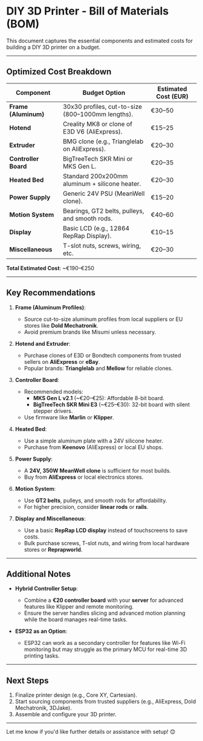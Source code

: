 # DIY 3D Printer - Bill of Materials (BOM)

This document captures the essential components and estimated costs for building a DIY 3D printer on a budget.

---

## **Optimized Cost Breakdown**

| **Component**         | **Budget Option**                                  | **Estimated Cost (EUR)** |
|------------------------|---------------------------------------------------|--------------------------|
| **Frame (Aluminum)**   | 30x30 profiles, cut-to-size (800–1000mm lengths). | €30–50                  |
| **Hotend**             | Creality MK8 or clone of E3D V6 (AliExpress).     | €15–25                  |
| **Extruder**           | BMG clone (e.g., Trianglelab on AliExpress).      | €20–30                  |
| **Controller Board**   | BigTreeTech SKR Mini or MKS Gen L.                | €20–35                  |
| **Heated Bed**         | Standard 200x200mm aluminum + silicone heater.    | €20–30                  |
| **Power Supply**       | Generic 24V PSU (MeanWell clone).                 | €15–20                  |
| **Motion System**      | Bearings, GT2 belts, pulleys, and smooth rods.    | €40–60                  |
| **Display**            | Basic LCD (e.g., 12864 RepRap Display).           | €10–15                  |
| **Miscellaneous**      | T-slot nuts, screws, wiring, etc.                 | €20–30                  |

**Total Estimated Cost**: ~€190–€250

---

## **Key Recommendations**

1. **Frame (Aluminum Profiles)**:
   - Source cut-to-size aluminum profiles from local suppliers or EU stores like **Dold Mechatronik**.
   - Avoid premium brands like Misumi unless necessary.

2. **Hotend and Extruder**:
   - Purchase clones of E3D or Bondtech components from trusted sellers on **AliExpress** or **eBay**.
   - Popular brands: **Trianglelab** and **Mellow** for reliable clones.

3. **Controller Board**:
   - Recommended models:
     - **MKS Gen L v2.1** (~€20–€25): Affordable 8-bit board.
     - **BigTreeTech SKR Mini E3** (~€25–€30): 32-bit board with silent stepper drivers.
   - Use firmware like **Marlin** or **Klipper**.

4. **Heated Bed**:
   - Use a simple aluminum plate with a 24V silicone heater.
   - Purchase from **Keenovo** (AliExpress) or local EU shops.

5. **Power Supply**:
   - A **24V, 350W MeanWell clone** is sufficient for most builds.
   - Buy from **AliExpress** or local electronics stores.

6. **Motion System**:
   - Use **GT2 belts**, pulleys, and smooth rods for affordability.
   - For higher precision, consider **linear rods** or **rails**.

7. **Display and Miscellaneous**:
   - Use a basic **RepRap LCD display** instead of touchscreens to save costs.
   - Bulk purchase screws, T-slot nuts, and wiring from local hardware stores or **Reprapworld**.

---

## **Additional Notes**
- **Hybrid Controller Setup**:
   - Combine a **€20 controller board** with your **server** for advanced features like Klipper and remote monitoring.
   - Ensure the server handles slicing and advanced motion planning while the board manages real-time tasks.

- **ESP32 as an Option**:
   - ESP32 can work as a secondary controller for features like Wi-Fi monitoring but may struggle as the primary MCU for real-time 3D printing tasks.

---

## **Next Steps**
1. Finalize printer design (e.g., Core XY, Cartesian).
2. Start sourcing components from trusted suppliers (e.g., AliExpress, Dold Mechatronik, 3DJake).
3. Assemble and configure your 3D printer.

---

Let me know if you'd like further details or assistance with setup! 😊
